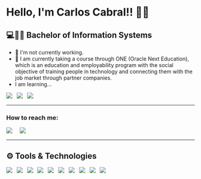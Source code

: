 # Hello, I'm  Carlos Cabral!! 🙋‍♂️

## 💻👨‍💻 Bachelor of Information Systems

- 🔭 I'm not currently working.
- 🌱 I am currently taking a course through ONE (Oracle Next Education), which is an education and employability program with the social objective of training people in technology and connecting them with the job market through partner companies.
- I am learning...
 
<img src="https://img.shields.io/badge/HTML%20-%23F7DF1E.svg?&style=for-the-badge&color=E34F26" />&nbsp;&nbsp;
<img src="https://img.shields.io/badge/css%20-%23F7DF1E.svg?&style=for-the-badge&color=5BA8EE" />&nbsp;&nbsp;
<img src="https://img.shields.io/badge/JavaScript%20-%23F7DF1E.svg?&style=for-the-badge&color=F7DF1E" />&nbsp;&nbsp;

<hr>

### How to reach me:

<a href="https://www.linkedin.com/in/carlos-cabral-de-menezes/"><img src="https://img.shields.io/badge/linkedin-%230077B5.svg?&style=for-the-badge&logo=linkedin&logoColor=white" /></a>&nbsp;&nbsp;&nbsp;&nbsp;
<a href="mailto:cabral.events@gmail.com"><img src="https://img.shields.io/badge/Gmail-D14836?style=for-the-badge&logo=gmail&logoColor=white" /></a>&nbsp;&nbsp;&nbsp;&nbsp;

<hr>
  
## ⚙️ Tools & Technologies


<img src="https://img.shields.io/badge/JavaScript%20-%23F7DF1E.svg?&style=for-the-badge&color=F7DF1E" />&nbsp;&nbsp;
<img src="https://img.shields.io/badge/css%20-%23F7DF1E.svg?&style=for-the-badge&color=5BA8EE" />&nbsp;&nbsp;
<img src="https://img.shields.io/badge/HTML%20-%23F7DF1E.svg?&style=for-the-badge&color=E34F26" />&nbsp;&nbsp;
<img src="https://img.shields.io/badge/Notion-000000?style=for-the-badge&logo=notion&logoColor=white" />&nbsp;&nbsp;
<img src="https://img.shields.io/badge/Trello-%23026AA7.svg?style=for-the-badge&logo=Trello&logoColor=white" />&nbsp;&nbsp;
<img src="https://img.shields.io/badge/Discord-%235865F2.svg?style=for-the-badge&logo=discord&logoColor=white" />&nbsp;&nbsp;
<img src="https://img.shields.io/badge/git-%23F05033.svg?style=for-the-badge&logo=git&logoColor=white" />&nbsp;&nbsp;
<img src="https://img.shields.io/badge/github-%23121011.svg?style=for-the-badge&logo=github&logoColor=white" />&nbsp;&nbsp;
<img src="https://img.shields.io/badge/chatGPT-74aa9c?style=for-the-badge&logo=openai&logoColor=white" />&nbsp;&nbsp;
<img src="https://img.shields.io/badge/c++-%2300599C.svg?style=for-the-badge&logo=c%2B%2B&logoColor=white" />&nbsp;&nbsp;
